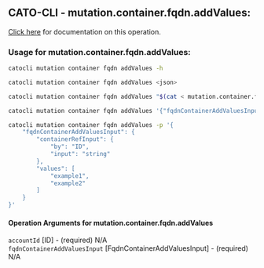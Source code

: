 
## CATO-CLI - mutation.container.fqdn.addValues:
[Click here](https://api.catonetworks.com/documentation/#mutation-mutation.container.fqdn.addValues) for documentation on this operation.

### Usage for mutation.container.fqdn.addValues:

```bash
catocli mutation container fqdn addValues -h

catocli mutation container fqdn addValues <json>

catocli mutation container fqdn addValues "$(cat < mutation.container.fqdn.addValues.json)"

catocli mutation container fqdn addValues '{"fqdnContainerAddValuesInput":{"containerRefInput":{"by":"ID","input":"string"},"values":["example1","example2"]}}'

catocli mutation container fqdn addValues -p '{
    "fqdnContainerAddValuesInput": {
        "containerRefInput": {
            "by": "ID",
            "input": "string"
        },
        "values": [
            "example1",
            "example2"
        ]
    }
}'
```

#### Operation Arguments for mutation.container.fqdn.addValues ####

`accountId` [ID] - (required) N/A    
`fqdnContainerAddValuesInput` [FqdnContainerAddValuesInput] - (required) N/A    
